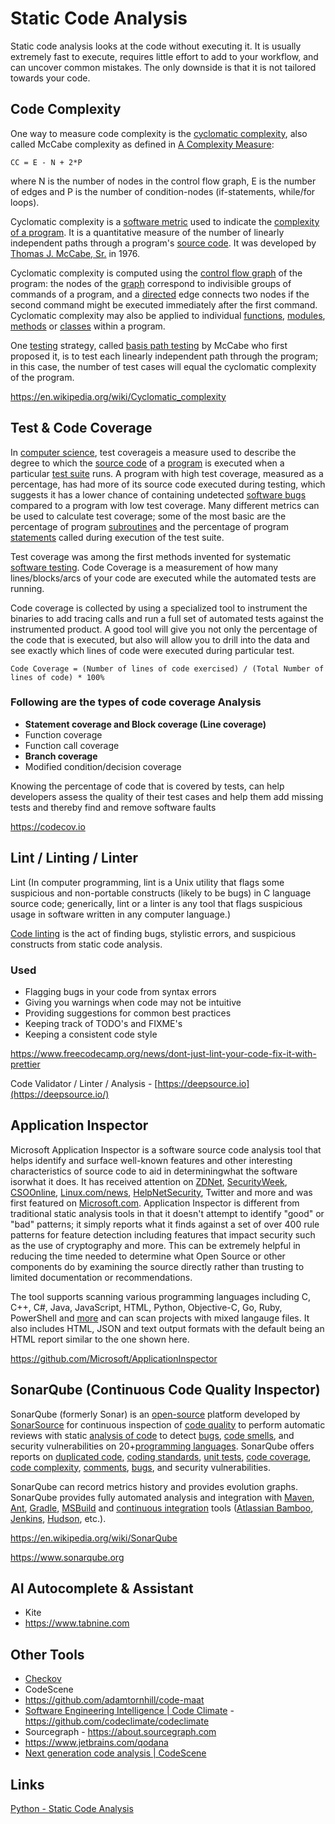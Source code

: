 # Static Code Analysis

Static code analysis looks at the code without executing it. It is usually extremely fast to execute, requires little effort to add to your workflow, and can uncover common mistakes. The only downside is that it is not tailored towards your code.

## Code Complexity

One way to measure code complexity is the [cyclomatic complexity](https://en.wikipedia.org/wiki/Cyclomatic_complexity), also called McCabe complexity as defined in [A Complexity Measure](https://books.google.de/books?id=vtNWAAAAMAAJ&pg=PA3&redir_esc=y):

`CC = E - N + 2*P`

where N is the number of nodes in the control flow graph, E is the number of edges and P is the number of condition-nodes (if-statements, while/for loops).

Cyclomatic complexity is a [software metric](https://en.wikipedia.org/wiki/Software_metric) used to indicate the [complexity of a program](https://en.wikipedia.org/wiki/Programming_complexity). It is a quantitative measure of the number of linearly independent paths through a program's [source code](https://en.wikipedia.org/wiki/Source_code). It was developed by [Thomas J. McCabe, Sr.](https://en.wikipedia.org/w/index.php?title=Thomas_J._McCabe,_Sr.&action=edit&redlink=1) in 1976.

Cyclomatic complexity is computed using the [control flow graph](https://en.wikipedia.org/wiki/Control_flow_graph) of the program: the nodes of the [graph](https://en.wikipedia.org/wiki/Graph_(discrete_mathematics)) correspond to indivisible groups of commands of a program, and a [directed](https://en.wikipedia.org/wiki/Directed_graph) edge connects two nodes if the second command might be executed immediately after the first command. Cyclomatic complexity may also be applied to individual [functions](https://en.wikipedia.org/wiki/Function_(computer_science)), [modules](https://en.wikipedia.org/wiki/Modular_programming), [methods](https://en.wikipedia.org/wiki/Method_(computer_science)) or [classes](https://en.wikipedia.org/wiki/Class_(computer_science)) within a program.

One [testing](https://en.wikipedia.org/wiki/Software_testing) strategy, called [basis path testing](https://en.wikipedia.org/wiki/Basis_path_testing) by McCabe who first proposed it, is to test each linearly independent path through the program; in this case, the number of test cases will equal the cyclomatic complexity of the program.

https://en.wikipedia.org/wiki/Cyclomatic_complexity

## Test & Code Coverage

In [computer science](https://en.wikipedia.org/wiki/Computer_science), test coverageis a measure used to describe the degree to which the [source code](https://en.wikipedia.org/wiki/Source_code) of a [program](https://en.wikipedia.org/wiki/Computer_program) is executed when a particular [test suite](https://en.wikipedia.org/wiki/Test_suite) runs. A program with high test coverage, measured as a percentage, has had more of its source code executed during testing, which suggests it has a lower chance of containing undetected [software bugs](https://en.wikipedia.org/wiki/Software_bug) compared to a program with low test coverage.
Many different metrics can be used to calculate test coverage; some of the most basic are the percentage of program [subroutines](https://en.wikipedia.org/wiki/Subroutine) and the percentage of program [statements](https://en.wikipedia.org/wiki/Statement_(computer_science)) called during execution of the test suite.

Test coverage was among the first methods invented for systematic [software testing](https://en.wikipedia.org/wiki/Software_testing).
Code Coverage is a measurement of how many lines/blocks/arcs of your code are executed while the automated tests are running.

Code coverage is collected by using a specialized tool to instrument the binaries to add tracing calls and run a full set of automated tests against the instrumented product. A good tool will give you not only the percentage of the code that is executed, but also will allow you to drill into the data and see exactly which lines of code were executed during particular test.

`Code Coverage = (Number of lines of code exercised) / (Total Number of lines of code) * 100%`

### Following are the types of code coverage Analysis

- **Statement coverage and Block coverage (Line coverage)**
- Function coverage
- Function call coverage
- **Branch coverage**
- Modified condition/decision coverage

Knowing the percentage of code that is covered by tests, can help developers assess the quality of their test cases and help them add missing tests and thereby find and remove software faults

https://codecov.io

## Lint / Linting / Linter

Lint (In computer programming, lint is a Unix utility that flags some suspicious and non-portable constructs (likely to be bugs) in C language source code; generically, lint or a linter is any tool that flags suspicious usage in software written in any computer language.)

[Code linting](https://en.wikipedia.org/wiki/Lint_(software)) is the act of finding bugs, stylistic errors, and suspicious constructs from static code analysis.

### Used

- Flagging bugs in your code from syntax errors
- Giving you warnings when code may not be intuitive
- Providing suggestions for common best practices
- Keeping track of TODO's and FIXME's
- Keeping a consistent code style

https://www.freecodecamp.org/news/dont-just-lint-your-code-fix-it-with-prettier

Code Validator / Linter / Analysis - [https://deepsource.io](https://deepsource.io/)

## Application Inspector

Microsoft Application Inspector is a software source code analysis tool that helps identify and surface well-known features and other interesting characteristics of source code to aid in determiningwhat the software isorwhat it does. It has received attention on [ZDNet](https://www.zdnet.com/article/microsoft-application-inspector-is-now-open-source-so-use-it-to-test-code-security/), [SecurityWeek](https://www.securityweek.com/microsoft-introduces-free-source-code-analyzer), [CSOOnline](https://www.csoonline.com/article/3514732/microsoft-s-offers-application-inspector-to-probe-untrusted-open-source-code.html), [Linux.com/news](https://www.linux.com/news/microsoft-application-inspector-is-now-open-source-so-use-it-to-test-code-security/), [HelpNetSecurity](https://www.helpnetsecurity.com/2020/01/17/microsoft-application-inspector/), Twitter and more and was first featured on [Microsoft.com](https://www.microsoft.com/security/blog/2020/01/16/introducing-microsoft-application-inspector/).
Application Inspector is different from traditional static analysis tools in that it doesn't attempt to identify "good" or "bad" patterns; it simply reports what it finds against a set of over 400 rule patterns for feature detection including features that impact security such as the use of cryptography and more. This can be extremely helpful in reducing the time needed to determine what Open Source or other components do by examining the source directly rather than trusting to limited documentation or recommendations.

The tool supports scanning various programming languages including C, C++, C#, Java, JavaScript, HTML, Python, Objective-C, Go, Ruby, PowerShell and [more](https://github.com/microsoft/ApplicationInspector/wiki/2.1-Field:-applies_to-(languages-support)) and can scan projects with mixed langauge files. It also includes HTML, JSON and text output formats with the default being an HTML report similar to the one shown here.

https://github.com/Microsoft/ApplicationInspector

## SonarQube (Continuous Code Quality Inspector)

SonarQube (formerly Sonar) is an [open-source](https://en.wikipedia.org/wiki/Open-source_software) platform developed by [SonarSource](https://en.wikipedia.org/wiki/SonarSource) for continuous inspection of [code quality](https://en.wikipedia.org/wiki/Software_quality) to perform automatic reviews with static [analysis of code](https://en.wikipedia.org/wiki/Static_program_analysis) to detect [bugs](https://en.wikipedia.org/wiki/Software_bug), [code smells](https://en.wikipedia.org/wiki/Code_smell), and security vulnerabilities on 20+[programming languages](https://en.wikipedia.org/wiki/Programming_language). SonarQube offers reports on [duplicated code](https://en.wikipedia.org/wiki/Duplicate_code), [coding standards](https://en.wikipedia.org/wiki/Programming_style), [unit tests](https://en.wikipedia.org/wiki/Unit_testing), [code coverage](https://en.wikipedia.org/wiki/Code_coverage), [code complexity](https://en.wikipedia.org/wiki/Cyclomatic_complexity), [comments](https://en.wikipedia.org/wiki/Comment_(computer_programming)), [bugs](https://en.wikipedia.org/wiki/Defensive_programming), and security vulnerabilities.

SonarQube can record metrics history and provides evolution graphs. SonarQube provides fully automated analysis and integration with [Maven](https://en.wikipedia.org/wiki/Apache_Maven), [Ant](https://en.wikipedia.org/wiki/Apache_Ant), [Gradle](https://en.wikipedia.org/wiki/Gradle), [MSBuild](https://en.wikipedia.org/wiki/MSBuild) and [continuous integration](https://en.wikipedia.org/wiki/Continuous_integration) tools ([Atlassian Bamboo](https://en.wikipedia.org/wiki/Bamboo_(software)), [Jenkins](https://en.wikipedia.org/wiki/Jenkins_(software)), [Hudson](https://en.wikipedia.org/wiki/Hudson_(software)), etc.).

https://en.wikipedia.org/wiki/SonarQube

https://www.sonarqube.org

## AI Autocomplete & Assistant

- Kite
- https://www.tabnine.com

## Other Tools

- [Checkov](computer-science/testing/checkov.md)
- CodeScene
- https://github.com/adamtornhill/code-maat
- [Software Engineering Intelligence | Code Climate](https://codeclimate.com) - https://github.com/codeclimate/codeclimate
- Sourcegraph - https://about.sourcegraph.com
- https://www.jetbrains.com/qodana
- [Next generation code analysis | CodeScene](https://codescene.com/)

## Links

[Python - Static Code Analysis](python/documentation/27-development-tools/static-code-analysis.md)
